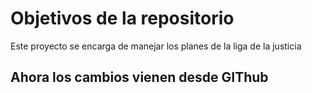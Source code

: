 # Objetivos de la repositorio

Este proyecto se encarga de manejar los planes de la liga de la justicia

## Ahora los cambios vienen desde GIThub

